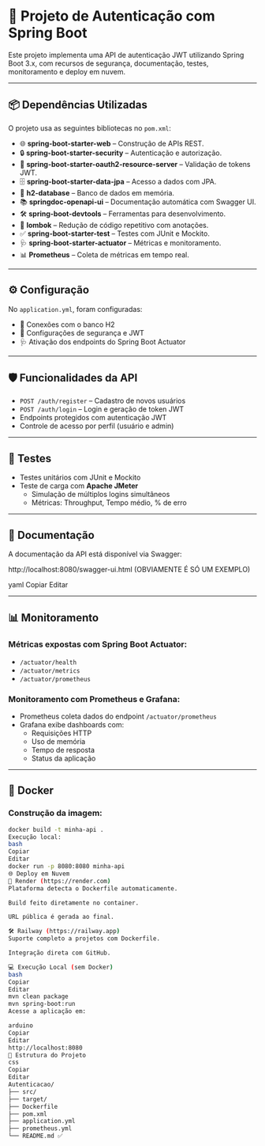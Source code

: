# 🔐 Projeto de Autenticação com Spring Boot

Este projeto implementa uma API de autenticação JWT utilizando Spring Boot 3.x, com recursos de segurança, documentação, testes, monitoramento e deploy em nuvem.

---

## 📦 Dependências Utilizadas

O projeto usa as seguintes bibliotecas no `pom.xml`:

- 🌐 **spring-boot-starter-web** – Construção de APIs REST.
- 🔒 **spring-boot-starter-security** – Autenticação e autorização.
- 🔑 **spring-boot-starter-oauth2-resource-server** – Validação de tokens JWT.
- 🗄️ **spring-boot-starter-data-jpa** – Acesso a dados com JPA.
- 💾 **h2-database** – Banco de dados em memória.
- 📚 **springdoc-openapi-ui** – Documentação automática com Swagger UI.
- 🛠️ **spring-boot-devtools** – Ferramentas para desenvolvimento.
- 🍬 **lombok** – Redução de código repetitivo com anotações.
- ✅ **spring-boot-starter-test** – Testes com JUnit e Mockito.
- 🩺 **spring-boot-starter-actuator** – Métricas e monitoramento.
- 📊 **Prometheus** – Coleta de métricas em tempo real.

---

## ⚙️ Configuração

No `application.yml`, foram configuradas:

- 📁 Conexões com o banco H2
- 🔐 Configurações de segurança e JWT
- 🩺 Ativação dos endpoints do Spring Boot Actuator

---

## 🛡️ Funcionalidades da API

- `POST /auth/register` – Cadastro de novos usuários
- `POST /auth/login` – Login e geração de token JWT
- Endpoints protegidos com autenticação JWT
- Controle de acesso por perfil (usuário e admin)

---

## 🧪 Testes

- Testes unitários com JUnit e Mockito
- Teste de carga com **Apache JMeter**
  - Simulação de múltiplos logins simultâneos
  - Métricas: Throughput, Tempo médio, % de erro

---

## 📖 Documentação

A documentação da API está disponível via Swagger:

http://localhost:8080/swagger-ui.html (OBVIAMENTE É SÓ UM EXEMPLO)

yaml
Copiar
Editar

---

## 📊 Monitoramento

### Métricas expostas com Spring Boot Actuator:
- `/actuator/health`
- `/actuator/metrics`
- `/actuator/prometheus`

### Monitoramento com Prometheus e Grafana:

- Prometheus coleta dados do endpoint `/actuator/prometheus`
- Grafana exibe dashboards com:
  - Requisições HTTP
  - Uso de memória
  - Tempo de resposta
  - Status da aplicação

---

## 🐳 Docker

### Construção da imagem:

```bash
docker build -t minha-api .
Execução local:
bash
Copiar
Editar
docker run -p 8080:8080 minha-api
🌐 Deploy em Nuvem
🚀 Render (https://render.com)
Plataforma detecta o Dockerfile automaticamente.

Build feito diretamente no container.

URL pública é gerada ao final.

🛠️ Railway (https://railway.app)
Suporte completo a projetos com Dockerfile.

Integração direta com GitHub.

💻 Execução Local (sem Docker)
bash
Copiar
Editar
mvn clean package
mvn spring-boot:run
Acesse a aplicação em:

arduino
Copiar
Editar
http://localhost:8080
📂 Estrutura do Projeto
css
Copiar
Editar
Autenticacao/
├── src/
├── target/
├── Dockerfile
├── pom.xml
├── application.yml
├── prometheus.yml
└── README.md ✅
